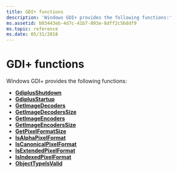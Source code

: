```yaml
---
title: GDI+ functions
description: 'Windows GDI+ provides the following functions:'
ms.assetid: b03443eb-4d7c-41b7-893e-8dff2c56ddf9
ms.topic: reference
ms.date: 05/31/2018
---
```


# GDI+ functions

Windows GDI+ provides the following functions:

-   [**GdiplusShutdown**](/windows/desktop/api/Gdiplusinit/nf-gdiplusinit-gdiplusshutdown)
-   [**GdiplusStartup**](/windows/desktop/api/Gdiplusinit/nf-gdiplusinit-gdiplusstartup)
-   [**GetImageDecoders**](/windows/desktop/api/Gdiplusimagecodec/nf-gdiplusimagecodec-getimagedecoders)
-   [**GetImageDecodersSize**](/windows/desktop/api/Gdiplusimagecodec/nf-gdiplusimagecodec-getimagedecoderssize)
-   [**GetImageEncoders**](/windows/desktop/api/Gdiplusimagecodec/nf-gdiplusimagecodec-getimageencoders)
-   [**GetImageEncodersSize**](/windows/desktop/api/Gdiplusimagecodec/nf-gdiplusimagecodec-getimageencoderssize)
-   [**GetPixelFormatSize**](/windows/desktop/api/GdiplusPixelFormats/nf-gdipluspixelformats-getpixelformatsize)
-   [**IsAlphaPixelFormat**](/windows/desktop/api/GdiplusPixelFormats/nf-gdipluspixelformats-isalphapixelformat)
-   [**IsCanonicalPixelFormat**](/windows/desktop/api/GdiplusPixelFormats/nf-gdipluspixelformats-iscanonicalpixelformat)
-   [**IsExtendedPixelFormat**](/windows/desktop/api/GdiplusPixelFormats/nf-gdipluspixelformats-isextendedpixelformat)
-   [**IsIndexedPixelFormat**](/windows/desktop/api/GdiplusPixelFormats/nf-gdipluspixelformats-isindexedpixelformat)
-   [**ObjectTypeIsValid**](/windows/desktop/api/GdiplusEnums/nf-gdiplusenums-objecttypeisvalid)

 

 



